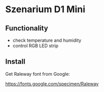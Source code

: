 # Szenarium D1 Mini

## Functionality

- check temperature and humidity
- control RGB LED strip

## Install

Get Raleway font from Google:

https://fonts.google.com/specimen/Raleway

